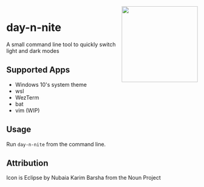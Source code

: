 <img src="https://user-images.githubusercontent.com/10691605/121988943-18acfd00-cd50-11eb-8528-46f8128dd4ee.png" align="right" height="200" />

# day-n-nite

A small command line tool to quickly switch light and dark modes

## Supported Apps
- Windows 10's system theme
- wsl
- WezTerm
- bat
- vim (WIP)

## Usage
Run `day-n-nite` from the command line.

## Attribution
Icon is Eclipse by Nubaia Karim Barsha from the Noun Project
